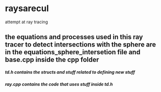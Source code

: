 # raysarecul
attempt at ray tracing

## the equations and processes used in this ray tracer to detect intersections with the sphere are in the equations_sphere_intersetion file and base.cpp inside the cpp folder

##### td.h contains the structs and stuff related to defining new stuff
##### ray.cpp contains the code that uses stuff inside td.h
